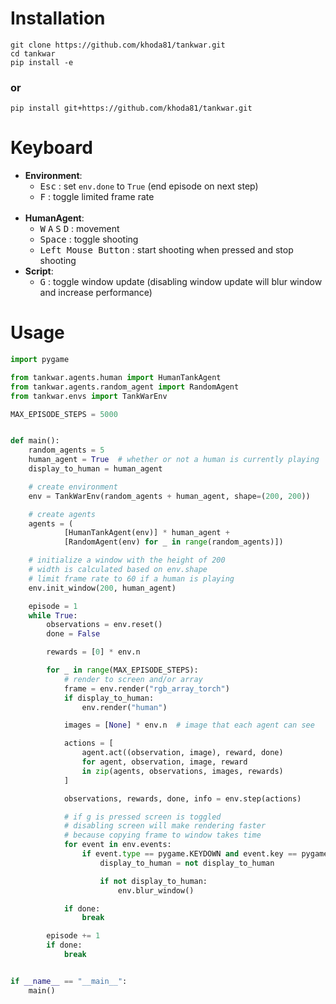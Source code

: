 # Installation
```
git clone https://github.com/khoda81/tankwar.git
cd tankwar
pip install -e
```
### or
```shell
pip install git+https://github.com/khoda81/tankwar.git
```
# Keyboard
  - **Environment**:
    - <kbd>Esc</kbd> : set `env.done` to `True` (end episode on next step)  
    - <kbd>F</kbd> : toggle limited frame rate  
    <br>
  - **HumanAgent**:
    - <kbd>W</kbd> <kbd>A</kbd> <kbd>S</kbd> <kbd>D</kbd> : movement  
    - <kbd>Space</kbd> : toggle shooting  
    - <kbd>Left Mouse Button</kbd> : start shooting when pressed and stop shooting
  - **Script**:
    - <kbd>G</kbd> : toggle window update (disabling window update will blur window and increase performance)

# Usage
```python
import pygame

from tankwar.agents.human import HumanTankAgent
from tankwar.agents.random_agent import RandomAgent
from tankwar.envs import TankWarEnv

MAX_EPISODE_STEPS = 5000


def main():
    random_agents = 5
    human_agent = True  # whether or not a human is currently playing
    display_to_human = human_agent

    # create environment
    env = TankWarEnv(random_agents + human_agent, shape=(200, 200))

    # create agents
    agents = (
            [HumanTankAgent(env)] * human_agent +
            [RandomAgent(env) for _ in range(random_agents)])

    # initialize a window with the height of 200
    # width is calculated based on env.shape
    # limit frame rate to 60 if a human is playing 
    env.init_window(200, human_agent)

    episode = 1
    while True:
        observations = env.reset()
        done = False

        rewards = [0] * env.n

        for _ in range(MAX_EPISODE_STEPS):
            # render to screen and/or array
            frame = env.render("rgb_array_torch")
            if display_to_human:
                env.render("human")

            images = [None] * env.n  # image that each agent can see

            actions = [
                agent.act((observation, image), reward, done)
                for agent, observation, image, reward
                in zip(agents, observations, images, rewards)
            ]

            observations, rewards, done, info = env.step(actions)

            # if g is pressed screen is toggled
            # disabling screen will make rendering faster
            # because copying frame to window takes time
            for event in env.events:
                if event.type == pygame.KEYDOWN and event.key == pygame.K_g:
                    display_to_human = not display_to_human

                    if not display_to_human:
                        env.blur_window()

            if done:
                break

        episode += 1
        if done:
            break


if __name__ == "__main__":
    main()
```
